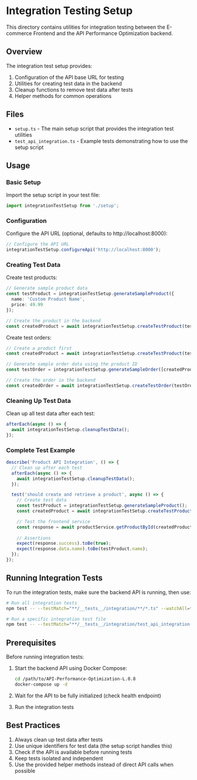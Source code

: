 # Integration Testing Setup

This directory contains utilities for integration testing between the E-commerce Frontend and the API Performance Optimization backend.

## Overview

The integration test setup provides:

1. Configuration of the API base URL for testing
2. Utilities for creating test data in the backend
3. Cleanup functions to remove test data after tests
4. Helper methods for common operations

## Files

- `setup.ts` - The main setup script that provides the integration test utilities
- `test_api_integration.ts` - Example tests demonstrating how to use the setup script

## Usage

### Basic Setup

Import the setup script in your test file:

```typescript
import integrationTestSetup from './setup';
```

### Configuration

Configure the API URL (optional, defaults to http://localhost:8000):

```typescript
// Configure the API URL
integrationTestSetup.configureApi('http://localhost:8000');
```

### Creating Test Data

Create test products:

```typescript
// Generate sample product data
const testProduct = integrationTestSetup.generateSampleProduct({
  name: 'Custom Product Name',
  price: 49.99
});

// Create the product in the backend
const createdProduct = await integrationTestSetup.createTestProduct(testProduct);
```

Create test orders:

```typescript
// Create a product first
const createdProduct = await integrationTestSetup.createTestProduct(testProduct);

// Generate sample order data using the product ID
const testOrder = integrationTestSetup.generateSampleOrder([createdProduct.id]);

// Create the order in the backend
const createdOrder = await integrationTestSetup.createTestOrder(testOrder);
```

### Cleaning Up Test Data

Clean up all test data after each test:

```typescript
afterEach(async () => {
  await integrationTestSetup.cleanupTestData();
});
```

### Complete Test Example

```typescript
describe('Product API Integration', () => {
  // Clean up after each test
  afterEach(async () => {
    await integrationTestSetup.cleanupTestData();
  });

  test('should create and retrieve a product', async () => {
    // Create test data
    const testProduct = integrationTestSetup.generateSampleProduct();
    const createdProduct = await integrationTestSetup.createTestProduct(testProduct);

    // Test the frontend service
    const response = await productService.getProductById(createdProduct.id.toString());
    
    // Assertions
    expect(response.success).toBe(true);
    expect(response.data.name).toBe(testProduct.name);
  });
});
```

## Running Integration Tests

To run the integration tests, make sure the backend API is running, then use:

```bash
# Run all integration tests
npm test -- --testMatch="**/__tests__/integration/**/*.ts" --watchAll=false

# Run a specific integration test file
npm test -- --testMatch="**/__tests__/integration/test_api_integration.ts" --watchAll=false
```

## Prerequisites

Before running integration tests:

1. Start the backend API using Docker Compose:
   ```bash
   cd /path/to/API-Performance-Optimization-L.0.8
   docker-compose up -d
   ```

2. Wait for the API to be fully initialized (check health endpoint)

3. Run the integration tests

## Best Practices

1. Always clean up test data after tests
2. Use unique identifiers for test data (the setup script handles this)
3. Check if the API is available before running tests
4. Keep tests isolated and independent
5. Use the provided helper methods instead of direct API calls when possible
